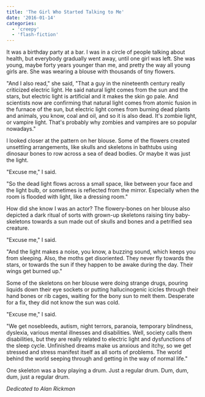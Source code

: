 ```yaml
---
title: 'The Girl Who Started Talking to Me'
date: '2016-01-14'
categories:
  - 'creepy'
  - 'flash-fiction'
---
```


It was a birthday party at a bar. I was in a circle of people talking about
health, but everybody gradually went away, until one girl was left. She was
young, maybe forty years younger than me, and pretty the way all young girls
are. She was wearing a blouse with thousands of tiny flowers.

<!-- truncate -->


"And I also read," she said, "That a guy in the nineteenth century really
criticized electric light. He said natural light comes from the sun and the
stars, but electric light is artificial and it makes the skin go pale. And
scientists now are confirming that natural light comes from atomic fusion in the
furnace of the sun, but electric light comes from burning dead plants and
animals, you know, coal and oil, and so it is also dead. It's zombie light, or
vampire light. That's probably why zombies and vampires are so popular
nowadays."

I looked closer at the pattern on her blouse. Some of the flowers created
unsettling arrangements, like skulls and skeletons in bathtubs using dinosaur
bones to row across a sea of dead bodies. Or maybe it was just the light.

"Excuse me," I said.

"So the dead light flows across a small space, like between your face and the
light bulb, or sometimes is reflected from the mirror. Especially when the room
is flooded with light, like a dressing room."

How did she know I was an actor? The flowery-bones on her blouse also depicted a
dark ritual of sorts with grown-up skeletons raising tiny baby-skeletons towards
a sun made out of skulls and bones and a petrified sea creature.

"Excuse me," I said.

"And the light makes a noise, you know, a buzzing sound, which keeps you from
sleeping. Also, the moths get disoriented. They never fly towards the stars, or
towards the sun if they happen to be awake during the day. Their wings get
burned up."

Some of the skeletons on her blouse were doing strange drugs, pouring liquids
down their eye sockets or putting hallucinogenic icicles through their hand
bones or rib cages, waiting for the bony sun to melt them. Desperate for a fix,
they did not know the sun was cold.

"Excuse me," I said.

"We get nosebleeds, autism, night terrors, paranoia, temporary blindness,
dyslexia, various mental illnesses and disabilities. Well, society calls them
disabilities, but they are really related to electric light and dysfunctions of
the sleep cycle. Unfinished dreams make us anxious and itchy, so we get stressed
and stress manifest itself as all sorts of problems. The world behind the world
seeping through and getting in the way of normal life."

One skeleton was a boy playing a drum. Just a regular drum. Dum, dum, dum, just
a regular drum.

_Dedicated to Alan Rickman_
